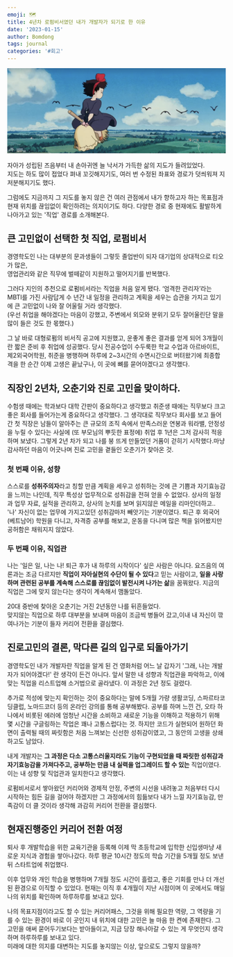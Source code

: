 ```yaml
---
emoji: 🗺
title: 4년차 로펌비서였던 내가 개발자가 되기로 한 이유
date: '2023-01-15'
author: Bomdong
tags: journal
categories: '#회고'
---
```


![kiki.png](./kiki.png)

자아가 성립된 즈음부터 내 손아귀엔 늘 낙서가 가득한 삶의 지도가 들려있었다.<br/>
지도는 하도 많이 접었다 펴내 꼬깃해지기도, 여러 번 수정된 좌표와 경로가 덧씌워져 지저분해지기도 했다.<br/>

그럼에도 지금까지 그 지도를 놓지 않은 건 여러 관점에서 내가 향하고자 하는 목표점과 현재 위치를 끊임없이 확인하려는 의지이기도 하다.
다양한 경로 중 현재에도 활발하게 나아가고 있는 '직업' 경로를 소개해본다.

## 큰 고민없이 선택한 첫 직업, 로펌비서

경영학도인 나는 대부분의 문과생들이 그렇듯 졸업반이 되자 대기업의 상대적으로 티오가 많은,<br/>
영업관리와 같은 직무에 벌떼같이 지원하고 떨어지기를 반복했다.

그러다 지인의 추천으로 로펌비서라는 직업을 처음 알게 됐다. ‘엄격한 관리자’라는 MBTI를 가진 사람답게 수 년간 내 일정을 관리하고 계획을 세우는 습관을 가지고 있기에 큰 고민없이 나와 잘 어울릴 거라 생각했다.
<br/>
(우선 취업을 해야겠다는 마음이 강했고, 주변에서 외모와 분위기 모두 잘어울린단 말을 많이 들은 것도 한 몫했다.)

그 날 바로 대형로펌의 비서직 공고에 지원했고, 운좋게 좋은 결과를 얻게 되어 3개월이란 짧은 준비 후 취업에 성공했다.
당시 전공수업이 수두룩한 학교 수업과 아르바이트, 제2외국어학원, 취준을 병행하며 하루에 2~3시간의 수면시간으로 버텨왔기에 최종합격을 한 순간 이제 고생은 끝났구나, 이 곳에 뼈를 묻어야겠다고 생각했다.

## 직장인 2년차, 오춘기와 진로 고민을 맞이하다.

수험생 때에는 학과보다 대학 간판이 중요하다고 생각했고 취준생 때에는 직무보다 크고 좋은 회사를 들어가는게 중요하다고 생각했다.
그 생각대로 직무보다 회사를 보고 들어간 첫 직장은 남들이 알아주는 큰 규모의 조직 속에서 만족스러운 연봉과 워라밸, 안정성을 누릴 수 있다는 사실에 (또 부모님의 뿌듯한 표정에) 취업 후 1년은 그저 감사히 적응하며 보냈다.
그렇게 2년 차가 되고 나를 붕 뜨게 만들었던 거품이 걷히기 시작했다.마냥 감사하던 마음이 어긋나며 진로 고민을 곁들인 오춘기가 찾아온 것.

### 첫 번째 이유, 성향

스스로를 **성취주의자**라고 칭할 만큼 계획을 세우고 성취하는 것에 큰 기쁨과 자기효능감을 느끼는 나인데, 직무 특성상 업무적으로 성취감을 전혀 얻을 수 없었다.
상사의 일정과 업무 자료, 실적을 관리하고, 상사의 눈치를 보며 읽지않은 메일을 리마인더하고..
'나' 자신이 없는 업무에 가지고있던 성취감마저 빼앗기는 기분이였다.
퇴근 후 외국어(베트남어) 학원을 다니고, 자격증 공부를 해보고, 운동을 다니며 많은 책을 읽어봤지만 공허함은 채워지지 않았다.

### 두 번째 이유, 직업관

나는 '일은 일, 나는 나! 퇴근 후가 내 하루의 시작이다' 싶은 사람은 아니다.
요즈음의 여론과는 조금 다르지만 **직업이 자아실현의 수단이 될 수 있다**고 믿는 사람이고, **일을 사랑하며 관련된 공부를 계속해 스스로를 끊임없이 발전시켜 나가는 삶**을 꿈꿔왔다. 지금의 직업은 그에 맞지 않는다는 생각이 계속해서 맴돌았다.

20대 중반에 찾아온 오춘기는 거진 2년동안 나를 뒤흔들었다. <br/>
맞지않는 직업으로 하루 대부분을 보내며 마음이 조금씩 병들어 갔고,이내 내 자신이 깎여나가는 기분이 들자 커리어 전환을 결심했다.

## 진로고민의 결론, 막다른 길의 입구로 되돌아가기

경영학도인 내가 개발자란 직업을 알게 된 건 영화처럼 어느 날 갑자기 '그래, 나는 개발자가 되어야겠다!' 란 생각이 든건 아니다.
앞서 말한 내 성향과 직업관을 파악하고, 이에 맞는 직업을 리스트업해 소거법으로 골라냈다. 이 과정은 2년 정도 걸렸다.

추가로 적성에 맞는지 확인하는 것이 중요하다는 말에 5개월 가량 생활코딩, 스파르타코딩클럽, 노마드코더 등의 온라인 강의를 통해 공부해봤다.
공부를 하며 느낀 건, 오타 하나에서 비롯된 에러에 엄청난 시간을 소비하고
새로운 기능을 이해하고 적용하기 위해 몇 시간을 구글링하는 작업은 꽤나 고통스럽다는 것.
하지만 코드가 실현되어 원하던 화면이 출력될 때의 짜릿함은 처음 느껴보는 신선한 성취감이였고, 그 동안의 고생을 상쇄하고도 남았다.

내게 개발자는 **그 과정은 다소 고통스러울지라도 기능이 구현되었을 때 짜릿한 성취감과 자기효능감을 가져다주고, 공부하는 만큼 내 실력을 업그레이드 할 수 있는** 직업이였다. 이는 내 성향 및 직업관과 일치한다고 생각했다.

로펌비서로서 쌓아왔던 커리어와 경제적 안정, 주변의 시선을 내려놓고 처음부터 다시 시작하는 힘든 길을 걸어야 하겠지만
그 과정에서의 힘듦보다 내가 느낄 자기효능감, 만족감이 더 클 것이라 생각해 과감히 커리어 전환을 결심했다.

## 현재진행중인 커리어 전환 여정

퇴사 후 개발학습을 위한 교육기관을 등록해 이제 막 초등학교에 입학한 신입생마냥 새로운 지식과 경험을 쌓아나갔다. 하루 평균 10시간 정도의 학습 기간을 5개월 정도 보낸 뒤 스타트업에 취업했다.

이후 업무와 개인 학습을 병행하며 7개월 정도 시간이 흘렀고, 좋은 기회를 만나 더 개선된 환경으로 이직할 수 있었다. 현재는 이직 후 4개월이 지난 시점이며 이 곳에서도 매일 나의 위치를 확인하며 하루하루를 보내고 있다.

나의 목표지점이라고도 할 수 있는 커리어패스, 그것을 위해 필요한 역량,
그 역량을 기를 수 있는 환경이 바로 이 곳인지 내 위치에 대한 고민은 늘 마음 한 켠에 존재한다.
그 고민을 애써 묻어두기보다는 받아들이고, 지금 당장 해나아갈 수 있는 게 무엇인지 생각하며 하루하루를 보내고 있다. <br/>
미래에 대한 의지를 대변하는 지도를 놓지않는 이상, 앞으로도 그렇지 않을까?

```toc

```
